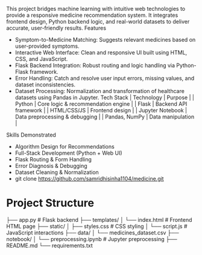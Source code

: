 This project bridges machine learning with intuitive web technologies to provide a responsive medicine recommendation system. It integrates frontend design, Python backend logic, and real-world datasets to deliver accurate, user-friendly results.
 Features
-  Symptom-to-Medicine Matching: Suggests relevant medicines based on user-provided symptoms.
-  Interactive Web Interface: Clean and responsive UI built using HTML, CSS, and JavaScript.
-  Flask Backend Integration: Robust routing and logic handling via Python-Flask framework.
-  Error Handling: Catch and resolve user input errors, missing values, and dataset inconsistencies.
-  Dataset Processing: Normalization and transformation of healthcare datasets using Pandas in Jupyter.
   Tech Stack
| Technology | Purpose | 
| Python | Core logic & recommendation engine | 
| Flask | Backend API framework | 
| HTML/CSS/JS | Frontend design | 
| Jupyter Notebook | Data preprocessing & debugging | 
| Pandas, NumPy | Data manipulation | 


 Skills Demonstrated
- Algorithm Design for Recommendations
- Full-Stack Development (Python + Web UI)
- Flask Routing & Form Handling
- Error Diagnosis & Debugging
- Dataset Cleaning & Normalization
- 
  git clone https://github.com/samridhisinha1104/medicine.git

# Project Structure
├── app.py                   # Flask backend
├── templates/
│   └── index.html           # Frontend HTML page
├── static/
│   ├── styles.css           # CSS styling
│   └── script.js            # JavaScript interactions
├── data/
│   └── medicines_dataset.csv
├── notebook/
│   └── preprocessing.ipynb  # Jupyter preprocessing
├── README.md
└── requirements.txt


